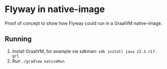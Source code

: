 # Flyway in native-image

Proof of concept to show how Flyway could run in a GraalVM native-image.

## Running

1. Install GraalVM, for example via sdkman: `sdk install java 22.3.r17-grl`
2. Run `./gradlew nativeRun`
